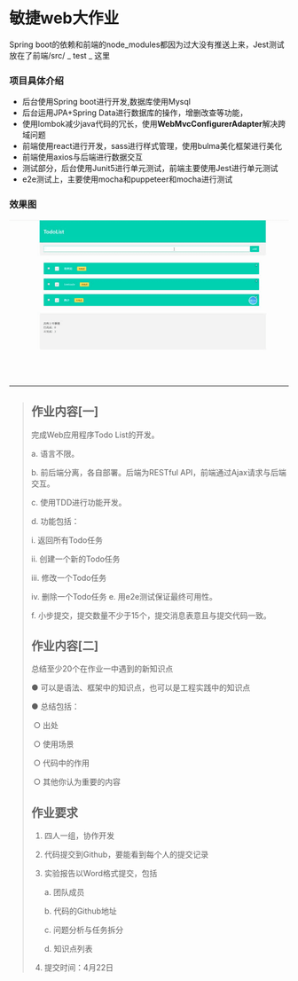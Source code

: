 # 敏捷web大作业

Spring boot的依赖和前端的node_modules都因为过大没有推送上来，Jest测试放在了前端/src/ _ test _ 这里

### 项目具体介绍

* 后台使用Spring boot进行开发,数据库使用Mysql
* 后台运用JPA+Spring Data进行数据库的操作，增删改查等功能，
* 使用lombok减少java代码的冗长，使用**WebMvcConfigurerAdapter**解决跨域问题
* 前端使用react进行开发，sass进行样式管理，使用bulma美化框架进行美化
* 前端使用axios与后端进行数据交互
* 测试部分，后台使用Junit5进行单元测试，前端主要使用Jest进行单元测试
* e2e测试上，主要使用mocha和puppeteer和mocha进行测试

### 效果图

![avatar](todolist.gif)

***

> 作业内容[一] 
> ---------
>
> 完成Web应用程序Todo List的开发。
>
> a. 语言不限。
>
> b. 前后端分离，各自部署。后端为RESTful API，前端通过Ajax请求与后端交互。 
>
> c. 使用TDD进行功能开发。
>
> d. 功能包括：
>
>  i. 返回所有Todo任务
>
>  ii. 创建一个新的Todo任务 
>
> iii. 修改一个Todo任务
>
> iv. 删除一个Todo任务 e. 用e2e测试保证最终可用性。 
>
> f. 小步提交，提交数量不少于15个，提交消息表意且与提交代码一致。
>
> 
>
> 作业内容[二] 
> ---------
>
> 总结至少20个在作业一中遇到的新知识点 
>
> ● 可以是语法、框架中的知识点，也可以是工程实践中的知识点 
>
> ● 总结包括： 
>
> ​	○ 出处 
>
> ​	○ 使用场景 
>
> ​	○ 代码中的作用 
>
> ​	○ 其他你认为重要的内容
>
> 
>
> 作业要求
> ---------
>
> 1. 四人一组，协作开发 
>
> 2.  代码提交到Github，要能看到每个人的提交记录 
>
> 3. 实验报告以Word格式提交，包括 
>
>    a. 团队成员 
>
>    b. 代码的Github地址 
>
>    c. 问题分析与任务拆分 
>
>    d. 知识点列表 
>
> 4. 提交时间：4月22日



